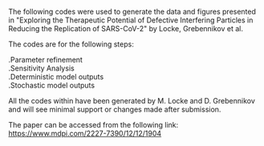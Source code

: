 The following codes were used to generate the data and figures presented in "Exploring the Therapeutic Potential of Defective Interfering
Particles in Reducing the Replication of SARS-CoV-2" by Locke, Grebennikov et al.

The codes are for the following steps:

.Parameter refinement <br />
.Sensitivity Analysis <br />
.Deterministic model outputs <br />
.Stochastic model outputs <br />

All the codes within have been generated by M. Locke and D. Grebennikov and will see minimal support or changes made after submission.

The paper can be accessed from the following link: https://www.mdpi.com/2227-7390/12/12/1904
